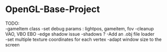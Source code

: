 # OpenGL-Base-Project


TODO:   
-gameItem class
-set debug params : lightpos, gameitem, fov
-cleanup VAO, VBO EBO 
-edge shadow issue
-shadows ?
-Add an .obj file loader  
-set multiple texture coordinates for each vertex
-adapt window size to the screen 